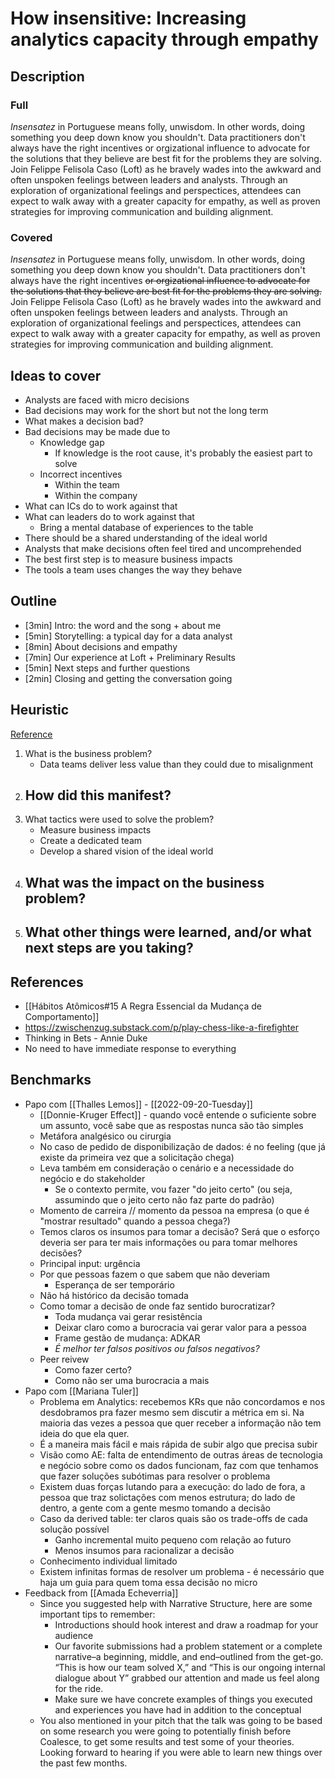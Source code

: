 # How insensitive: Increasing analytics capacity through empathy
## Description
### Full
*Insensatez* in Portuguese means folly, unwisdom. In other words, doing something you deep down know you shouldn't. Data practitioners don't always have the right incentives or orgizational influence to advocate for the solutions that they believe are best fit for the problems they are solving. Join Felippe Felisola Caso (Loft) as he bravely wades into the awkward and often unspoken feelings between leaders and analysts. Through an exploration of organizational feelings and perspectices, attendees can expect to walk away with a greater capacity for empathy, as well as proven strategies for improving communication and building alignment.

### Covered
*Insensatez* in Portuguese means folly, unwisdom. In other words, doing something you deep down know you shouldn't. Data practitioners don't always have the right incentives ~~or orgizational influence to advocate for the solutions that they believe are best fit for the problems they are solving.~~ Join Felippe Felisola Caso (Loft) as he bravely wades into the awkward and often unspoken feelings between leaders and analysts. Through an exploration of organizational feelings and perspectices, attendees can expect to walk away with a greater capacity for empathy, as well as proven strategies for improving communication and building alignment.

## Ideas to cover
- Analysts are faced with micro decisions
- Bad decisions may work for the short but not the long term
- What makes a decision bad?
- Bad decisions may be made due to
	- Knowledge gap
		- If knowledge is the root cause, it's probably the easiest part to solve
	- Incorrect incentives
		- Within the team
		- Within the company
- What can ICs do to work against that
- What can leaders do to work against that
	- Bring a mental database of experiences to the table
- There should be a shared understanding of the ideal world
- Analysts that make decisions often feel tired and uncomprehended
- The best first step is to measure business impacts
- The tools a team uses changes the way they behave

## Outline
- [3min] Intro: the word and the song + about me
- [5min] Storytelling: a typical day for a data analyst
- [8min] About decisions and empathy
- [7min] Our experience at Loft + Preliminary Results
- [5min] Next steps and further questions
- [2min] Closing and getting the conversation going

## Heuristic
[Reference](https://docs.google.com/document/d/1YJm_rOMrsa0pwIQcrkdDhCmE-pjyM0tM/edit)

1. What is the business problem?
	- Data teams deliver less value than they could due to misalignment
2. How did this manifest?
	- 
3. What tactics were used to solve the problem?
	- Measure business impacts
	- Create a dedicated team
	- Develop a shared vision of the ideal world
4. What was the impact on the business problem?
	- 
 5. What other things were learned, and/or what next steps are you taking?
	- 

## References
- [[Hábitos Atômicos#15 A Regra Essencial da Mudança de Comportamento]]
- https://zwischenzug.substack.com/p/play-chess-like-a-firefighter
- Thinking in Bets - Annie Duke
- No need to have immediate response to everything

## Benchmarks
- Papo com [[Thalles Lemos]] - [[2022-09-20-Tuesday]]
	- [[Donnie-Kruger Effect]] - quando você entende o suficiente sobre um assunto, você sabe que as respostas nunca são tão simples
	- Metáfora analgésico ou cirurgia
	- No caso de pedido de disponibilização de dados: é no feeling (que já existe da primeira vez que a solicitação chega)
	- Leva também em consideração o cenário e a necessidade do negócio e do stakeholder
		- Se o contexto permite, vou fazer "do jeito certo" (ou seja, assumindo que o jeito certo não faz parte do padrão)
	- Momento de carreira // momento da pessoa na empresa (o que é "mostrar resultado" quando a pessoa chega?)
	- Temos claros os insumos para tomar a decisão? Será que o esforço deveria ser para ter mais informações ou para tomar melhores decisões?
	- Principal input: urgência
	- Por que pessoas fazem o que sabem que não deveriam
		- Esperança de ser temporário
	- Não há histórico da decisão tomada
	- Como tomar a decisão de onde faz sentido burocratizar?
		- Toda mudança vai gerar resistência
		- Deixar claro como a burocracia vai gerar valor para a pessoa
		- Frame gestão de mudança: ADKAR
		- *É melhor ter falsos positivos ou falsos negativos?*
	- Peer reivew
		- Como fazer certo?
		- Como não ser uma burocracia a mais
- Papo com [[Mariana Tuler]]
	- Problema em Analytics: recebemos KRs que não concordamos e nos desdobramos pra fazer mesmo sem discutir a métrica em si. Na maioria das vezes a pessoa que quer receber a informação não tem ideia do que ela quer.
	- É a maneira mais fácil e mais rápida de subir algo que precisa subir
	- Visão como AE: falta de entendimento de outras áreas de tecnologia e negócio sobre como os dados funcionam, faz com que tenhamos que fazer soluções subótimas para resolver o problema
	- Existem duas forças lutando para a execução: do lado de fora, a pessoa que traz solictações com menos estrutura; do lado de dentro, a gente com a gente mesmo tomando a decisão
	- Caso da derived table: ter claros quais são os trade-offs de cada solução possível
		- Ganho incremental muito pequeno com relação ao futuro
		- Menos insumos para racionalizar a decisão
	- Conhecimento individual limitado
	- Existem infinitas formas de resolver um problema - é necessário que haja um guia para quem toma essa decisão no micro
- Feedback from [[Amada Echeverria]]
	- Since you suggested help with Narrative Structure, here are some important tips to remember:
		- Introductions should hook interest and draw a roadmap for your audience
		- Our favorite submissions had a problem statement or a complete narrative–a beginning, middle, and end–outlined from the get-go. “This is how our team solved X,” and “This is our ongoing internal dialogue about Y” grabbed our attention and made us feel along for the ride.
		- Make sure we have concrete examples of things you executed and experiences you have had in addition to the conceptual
	- You also mentioned in your pitch that the talk was going to be based on some research you were going to potentially finish before Coalesce, to get some results and test some of your theories. Looking forward to hearing if you were able to learn new things over the past few months.